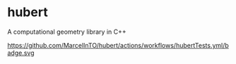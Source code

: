 # hubert
A computational geometry library in C++

https://github.com/MarcelInTO/hubert/actions/workflows/hubertTests.yml/badge.svg
